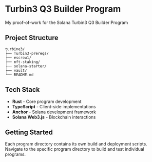 # Turbin3 Q3 Builder Program

My proof-of-work for the Solana Turbin3 Q3 Builder Program


## Project Structure

```
turbine3/
├── Turbin3-prereqs/
├── escrow1/
├── nft-staking/
├── solana-starter/
├── vault/
└── README.md
```

## Tech Stack

- **Rust** - Core program development
- **TypeScript** - Client-side implementations  
- **Anchor** - Solana development framework
- **Solana Web3.js** - Blockchain interactions

## Getting Started

Each program directory contains its own build and deployment scripts. Navigate to the specific program directory to build and test individual programs.


